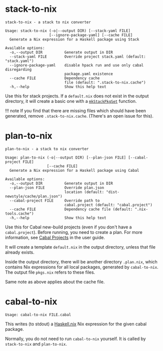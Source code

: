 # stack-to-nix

```
stack-to-nix - a stack to nix converter

Usage: stack-to-nix (-o|--output DIR) [--stack-yaml FILE]
                    [--ignore-package-yaml] [--cache FILE]
  Generate a Nix expression for a Haskell package using Stack

Available options:
  -o,--output DIR          Generate output in DIR
  --stack-yaml FILE        Override project stack.yaml (default: "stack.yaml")
  --ignore-package-yaml    disable hpack run and use only cabal disregarding
                           package.yaml existence
  --cache FILE             Dependency cache
                           file (default: ".stack-to-nix.cache")
  -h,--help                Show this help text
```

Use this for stack projects. If a `default.nix` does not exist in the
output directory, it will create a basic one with a
[`mkStackPkgSet`](../user-guide/stack-projects.md) function.

!!! note
    If you find that there are missing files which should have been
    generated, remove `.stack-to-nix.cache`. (There's an open issue for
    this).

# plan-to-nix

```
plan-to-nix - a stack to nix converter

Usage: plan-to-nix (-o|--output DIR) [--plan-json FILE] [--cabal-project FILE]
                   [--cache FILE]
  Generate a Nix expression for a Haskell package using Cabal

Available options:
  -o,--output DIR          Generate output in DIR
  --plan-json FILE         Override plan.json
                           location (default: "dist-newstyle/cache/plan.json")
  --cabal-project FILE     Override path to
                           cabal.project (default: "cabal.project")
  --cache FILE             Dependency cache file (default: ".nix-tools.cache")
  -h,--help                Show this help text
```

Use this for Cabal new-build projects (even if you don't have a
`cabal.project`). Before running, you need to create a plan. For more
information, see [Cabal Projects](../user-guide/cabal-projects.md) in the user
guide.

It will create a template `default.nix` in the output directory,
unless that file already exists.

Inside the output directory, there will be another directory
`.plan.nix`, which contains Nix expressions for all local packages,
generated by `cabal-to-nix`. The output file `pkgs.nix` refers to
these files.

Same note as above applies about the cache file.

# cabal-to-nix

```
Usage: cabal-to-nix FILE.cabal
```

This writes (to stdout) a [Haskell.nix][] Nix expression for the given
cabal package.

Normally, you do not need to run `cabal-to-nix` yourself. It is called
by `stack-to-nix` and `plan-to-nix`.

[haskell.nix]: https://github.com/input-output-hk/haskell.nix
